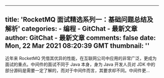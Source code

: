 
---
title: 'RocketMQ 面试精选系列一：基础问题总结及解析'
categories: 
    - 编程
    - GitChat - 最新文章
author: GitChat - 最新文章
comments: false
date: Mon, 22 Mar 2021 08:20:39 GMT
thumbnail: ''
---

<div>   
<p>近年来 RocketMQ 凭借其优异的性能，在互联网公司中应用的非常广泛，更成为面试的重点。中间件的面试不同于 Java 本身，身为 Java 开发人员对 JDK 中的部分源码是需要一定了解的，而对于中间件而言，其要求却不同。中间件更...</p>  
</div>
            